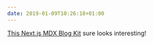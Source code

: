 ```yaml
---
date: 2019-01-09T10:26:18+01:00
---
```


[This Next.js MDX Blog Kit](https://github.com/lorenseanstewart/nextjs-mdx-blog-kit) sure looks interesting!